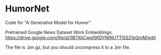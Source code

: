 # HumorNet
Code for "A Generative Model for Humor"

Pretrained Google News Dataset Work Embeddings:
https://drive.google.com/file/d/0B7XkCwpI5KDYNlNUTTlSS21pQmM/edit

The file is .bin.gz, but you should uncompress it to a .bin file.

